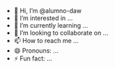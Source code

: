 - 👋 Hi, I’m @alumno-daw
- 👀 I’m interested in ...
- 🌱 I’m currently learning ...
- 💞️ I’m looking to collaborate on ...
- 📫 How to reach me ...
- 😄 Pronouns: ...
- ⚡ Fun fact: ...

<!---
alumno-daw/alumno-daw is a ✨ special ✨ repository because its `README.md` (this file) appears on your GitHub profile.
You can click the Preview link to take a look at your changes.
--->
